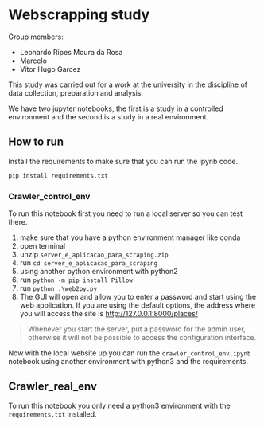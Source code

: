 # Webscrapping study

Group members: 
- Leonardo Ripes Moura da Rosa
- Marcelo 
- Vitor Hugo Garcez

This study was carried out for a work at the university in the discipline of data collection, preparation and analysis.

We have two jupyter notebooks, the first is a study in a controlled environment and the second is a study in a real environment.

## How to run

Install the requirements to make sure that you can run the ipynb code.

```bash
pip install requirements.txt
```

### Crawler_control_env

To run this notebook first you need to run a local server so you can test there.


1. make sure that you have a python environment manager like conda
1. open terminal
1. unzip `server_e_aplicacao_para_scraping.zip`
2. run ```cd server_e_aplicacao_para_scraping```
2. using another python environment with python2
1. run `python -m pip install Pillow`
3. run `python .\web2py.py`
4. The GUI will open and allow you to enter a password and start using the web application. If you are using the default options, the address where you will access the site is http://127.0.0.1:8000/places/

> Whenever you start the server, put a password for the admin user, otherwise it will not be possible to access the configuration interface.

Now with the local website up you can run the `crawler_control_env.ipynb` notebook using another environment with python3 and the requirements.

## Crawler_real_env
To run this notebook you only need a python3 environment with the `requirements.txt` installed.
